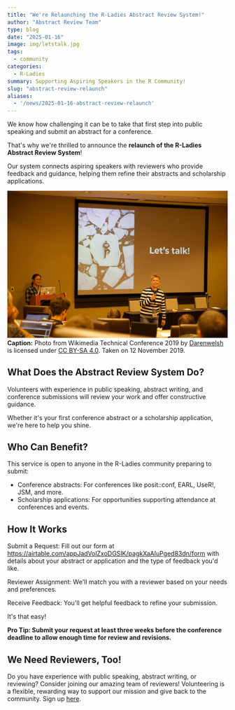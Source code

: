 ```yaml
---
title: "We're Relaunching the R-Ladies Abstract Review System!"
author: "Abstract Review Team"
type: blog
date: "2025-01-16"
image: img/letstalk.jpg
tags:
  - community
categories:
  - R-Ladies
summary: Supporting Aspiring Speakers in the R Community!
slug: "abstract-review-relaunch"
aliases:
  - '/news/2025-01-16-abstract-review-relaunch'
---
```


We know how challenging it can be to take that first step into public speaking and submit an abstract for a conference.

That's why we're thrilled to announce the **relaunch of the R-Ladies Abstract Review System**!

Our system connects aspiring speakers with reviewers who provide feedback and guidance, helping them refine their abstracts and scholarship applications.

![Person stood with micrphone in front of screen showing words "let's talk"](img/letstalk.jpg)
**Caption:** Photo from Wikimedia Technical Conference 2019 by [Darenwelsh](#) is licensed under [CC BY-SA 4.0](https://creativecommons.org/licenses/by-sa/4.0/). Taken on 12 November 2019.

## What Does the Abstract Review System Do?

Volunteers with experience in public speaking, abstract writing, and conference submissions will review your work and offer constructive guidance.

Whether it's your first conference abstract or a scholarship application, we're here to help you shine.

## Who Can Benefit?

This service is open to anyone in the R-Ladies community preparing to submit:

- Conference abstracts: For conferences like posit::conf, EARL, UseR!, JSM, and more.
- Scholarship applications: For opportunities supporting attendance at conferences and events.

## How It Works

Submit a Request: Fill out our form at <https://airtable.com/appJadVolZxoDGSIK/pagkXaAIuPged83dn/form> with details about your abstract or application and the type of feedback you'd like.

Reviewer Assignment: We'll match you with a reviewer based on your needs and preferences.

Receive Feedback: You'll get helpful feedback to refine your submission.

It's that easy!

**Pro Tip: Submit your request at least three weeks before the conference deadline to allow enough time for review and revisions.**

## We Need Reviewers, Too!

Do you have experience with public speaking, abstract writing, or reviewing?
Consider joining our amazing team of reviewers!
Volunteering is a flexible, rewarding way to support our mission and give back to the community.
Sign up [here](https://airtable.com/appJadVolZxoDGSIK/pag4bpfeGIATQFefk/form).
